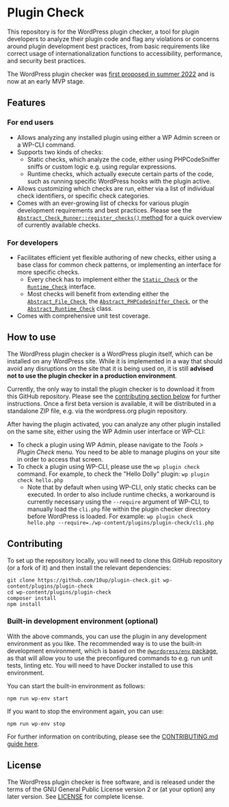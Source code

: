 # Plugin Check

This repository is for the WordPress plugin checker, a tool for plugin developers to analyze their plugin code and flag any violations or concerns around plugin development best practices, from basic requirements like correct usage of internationalization functions to accessibility, performance, and security best practices.

The WordPress plugin checker was [first proposed in summer 2022](https://make.wordpress.org/plugins/2022/07/05/proposal-for-a-wordpress-plugin-checker/) and is now at an early MVP stage.

## Features

### For end users

* Allows analyzing any installed plugin using either a WP Admin screen or a WP-CLI command.
* Supports two kinds of checks:
    * Static checks, which analyze the code, either using PHPCodeSniffer sniffs or custom logic e.g. using regular expressions.
    * Runtime checks, which actually execute certain parts of the code, such as running specific WordPress hooks with the plugin active.
* Allows customizing which checks are run, either via a list of individual check identifiers, or specific check categories.
* Comes with an ever-growing list of checks for various plugin development requirements and best practices. Please see the [`Abstract_Check_Runner::register_checks()` method](https://github.com/10up/plugin-check/blob/trunk/includes/Checker/Abstract_Check_Runner.php#L358) for a quick overview of currently available checks.

### For developers

* Facilitates efficient yet flexible authoring of new checks, either using a base class for common check patterns, or implementing an interface for more specific checks.
    * Every check has to implement either the [`Static_Check`](https://github.com/10up/plugin-check/blob/trunk/includes/Checker/Static_Check.php) or the [`Runtime_Check`](https://github.com/10up/plugin-check/blob/trunk/includes/Checker/Runtime_Check.php) interface.
    * Most checks will benefit from extending either the [`Abstract_File_Check`](https://github.com/10up/plugin-check/blob/trunk/includes/Checker/Checks/Abstract_File_Check.php), the [`Abstract_PHPCodeSniffer_Check`](https://github.com/10up/plugin-check/blob/trunk/includes/Checker/Checks/Abstract_PHP_CodeSniffer_Check.php), or the [`Abstract_Runtime_Check`](https://github.com/10up/plugin-check/blob/trunk/includes/Checker/Checks/Abstract_Runtime_Check.php) class.
* Comes with comprehensive unit test coverage.

## How to use

The WordPress plugin checker is a WordPress plugin itself, which can be installed on any WordPress site. While it is implemented in a way that should avoid any disruptions on the site that it is being used on, it is still **advised not to use the plugin checker in a production environment**.

Currently, the only way to install the plugin checker is to download it from this GitHub repository. Please see the [contributing section below](#contributing) for further instructions. Once a first beta version is available, it will be distributed in a standalone ZIP file, e.g. via the wordpress.org plugin repository.

After having the plugin activated, you can analyze any other plugin installed on the same site, either using the WP Admin user interface or WP-CLI:

* To check a plugin using WP Admin, please navigate to the _Tools > Plugin Check_ menu. You need to be able to manage plugins on your site in order to access that screen.
* To check a plugin using WP-CLI, please use the `wp plugin check` command. For example, to check the "Hello Dolly" plugin: `wp plugin check hello.php`
    * Note that by default when using WP-CLI, only static checks can be executed. In order to also include runtime checks, a workaround is currently necessary using the `--require` argument of WP-CLI, to manually load the `cli.php` file within the plugin checker directory before WordPress is loaded. For example: `wp plugin check hello.php --require=./wp-content/plugins/plugin-check/cli.php`

## Contributing

To set up the repository locally, you will need to clone this GitHub repository (or a fork of it) and then install the relevant dependencies:

```
git clone https://github.com/10up/plugin-check.git wp-content/plugins/plugin-check
cd wp-content/plugins/plugin-check
composer install
npm install
```

### Built-in development environment (optional)

With the above commands, you can use the plugin in any development environment as you like. The recommended way is to use the built-in development environment, which is based on the [`@wordpress/env` package](https://www.npmjs.com/package/@wordpress/env), as that will allow you to use the preconfigured commands to e.g. run unit tests, linting etc. You will need to have Docker installed to use this environment.

You can start the built-in environment as follows:
```
npm run wp-env start
```

If you want to stop the environment again, you can use:
```
npm run wp-env stop
```

For further information on contributing, please see the [CONTRIBUTING.md guide here](/CONTRIBUTING.md).

## License

The WordPress plugin checker is free software, and is released under the terms of the GNU General Public License version 2 or (at your option) any later version. See [LICENSE](https://github.com/10up/plugin-check/blob/trunk/LICENSE) for complete license.
